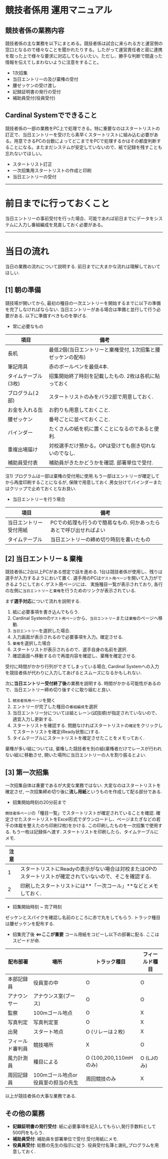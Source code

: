 # 競技者係用 運用マニュアル

## 競技者係の業務内容
競技者係の主な業務を以下にまとめる。競技者係は試合に来られる方と運営側の窓口となるので様々なことを聞かれたりする。したがって運営責任者と密に連携を取った上で様々な要求に対応してもらいたい。ただし、勝手な判断で間違った情報を伝えてしまわないように注意をすること。

* 1次招集
* 当日エントリーの及び棄権の受付
* 腰ゼッケンの受け渡し
* 記録証明書の発行の受付
* 補助員受付(役員受付)


## Cardinal Systemでできること
競技者係の一部の業務をPC上で処理できる。特に重要なのはスタートリストの訂正で、当日エントリーを受けたら素早くスタートリストに組み込む必要がある。用意できるPCの台数によってどこまでをPCで処理するかはその都度判断することになる。またまだシステムが安定していないので、紙で記録を残すことも忘れないでほしい。

* スタートリスト訂正
* 一次招集用スタートリストの作成と印刷
* 当日エントリーの受付

- - -
# 前日までに行っておくこと
当日エントリーの事前受付を行った場合、可能であれば前日までにデータをシステムに入力し番組編成を見直しておく必要がある。


- - -


# 当日の流れ
当日の業務の流れについて説明する. 前日までに大まかな流れは理解しておいてほしい.

## [1] 朝の準備
競技場が開いてから, 最初の種目の一次エントリーを開始するまでに以下の準備を完了しなければならない. 当日エントリーがある場合は準備と並行して行う必要がある. 以下に準備すべきものを挙げる.

* 常に必要なもの

| 項目 | 備考 |
|-----|-----|
| 長机 | 最低2個(当日エントリーと棄権受付, 1次招集と腰ゼッケンの配布) |
| 筆記用具 | 赤のボールペンを最低4本. |
| タイムテーブル(3枚) | 招集開始終了時刻を記載したもの. 2枚は各机に貼っておく |
| ブログラム(２部) | スタートリストのみをバラ2部で用意しておく. |
| お金を入れる缶 | お釣りも用意しておくこと.|
| 腰ゼッケン | 番号ごとに並べておくこと. |
| バインダー | たくさんの紙を机に置くことになるのであると便利. |
| 重複出場届け | 対校選手だけ預かる。OPは受けても捌き切れないのでなし. |
| 補助員受付表 | 補助員がきたかどうかを確認. 部署単位で受付. |


注1) プログラムは一部は棄権の受付用に使用.もう一部はエントリーが確定してから再度印刷することになるが, 保険で用意しておく.男女分けてバインダーまたはクリップで止めておくとなお良い.


* 当日エントリーを行う場合

| 項目 | 備考 |
|------|-----|
| 当日エントリー受付用紙 | PCでの処理も行うので簡易なもの. 何かあったらあとで呼び出せればよい |
| タイムテーブル  | 当日エントリーの締め切り時刻を書いたもの |


## [2] 当日エントリー & 棄権
競技者係に2台以上PCがある想定で話を進める. 1台は競技者係が使用し、残りは選手が入力するようにおいて置く. 選手用のPCは`ゲスト用ページ`を開いて入力ができるようにしておく.ゲスト用ページには、 実施種目一覧が表示されており, 各行の左側に`当日エントリー`と`棄権`を行うためのリンクが表示されている. 

まず**選手対応**について流れを説明する.

1. 紙に必要事項を書き込んでもらう.
1. Cardinal Systemの`ゲスト用ページ`から、`当日エントリー`または`棄権`のページへ移動.
1. `当日エントリー`を選択した場合.
1. 入力画面が表示されるので必要事項を入力。確定させる.
1. `棄権`を選択した場合
1. スタートリストが表示されるので、選手自身の名前を選択.
1. 確認画面へ移動するので再度内容を確認し、棄権を確定させる.

受付に時間がかかり行列ができてしまっている場合, Cardinal Systemへの入力を競技者係が代わりに入力してあげるとスムーズになるかもしれない.


次に**当日エントリー受付終了後**の業務を説明する. 時間がかかる可能性があるので、当日エントリー締め切り後すぐに取り組むと良い.

1. `競技者係用ページ`を開く
1. エントリーが完了した種目の`番組編成`を選択
1. 当日エントリー分については組とレーン(試技順)が指定されていないので、適宜入力し更新する.
1. スタートリストを確認する. 問題なければスタートリストの`確定`をクリックしてスタートリストを確定(Ready状態に)する.
1. タイムテーブルにスタートリストを確定させたことをメモっておく.

棄権が多い組については, 棄権した競技者を別の組(棄権者だけでレースが行われない組)に移動させ, 開いた場所に当日エントリーの人を割り振るとよい.


## [3] 第一次招集
一次招集自体は重要であるが大変な業務ではない. 大変なのはスタートリストを確定させ, 一次招集締め切り後に**流し用紙**というものを作成して配る部分である.


* 招集開始時刻の20分前まで

`競技者係ページ`の「種目一覧」でスタートリストが確定されていることを確認. 確定させたスタートリストをExcel形式でダウンロードし、ページまたぎなどの若干の体裁を整えたのち印刷(2枚)をかける. この印刷したものを一次招集で使用する. もう一枚は記録係へ渡す. スタートリストを印刷したら、タイムテーブルにメモ. 

| 注意 |  |
|-----|------|
| 1 | スタートリストにReadyの表示がない場合は対校またはOPのスタートリストが確定されていないので、そこを確認する. |
| 2 | 印刷したスタートリストには**「一次コール」**などとメモしておく. |


* 招集開始時刻 ~ 完了時刻

ゼッケンとスパイクを確認し名前のところに赤で丸をしてもらう. トラック種目は腰ゼッケンを配布する.


* 招集完了後 **<==ここが重要**
コール用紙をコピーし以下の部署に配る. ここはスピードが命.

| 配布部署 | 場所 | トラック種目 | フィールド種目 |
|--------|-------|------------|--------------|
| 本部記録員 | 役員室の中 | O | O
| アナウンサー | アナウンス室(ブース) | O | O | 
| 監察 | 100mゴール地点 | O | X |
| 写真判定 | 写真判定室 | O | X |
| 出発 | スタート地点 | O (リレーは２枚) | X |
| フィールド審判員 | 競技場所 | X | O |
| 風力計測員 | 種目による | O (100,200,110mHのみ) | O (LJのみ) |
| 周回記録員 | 100mゴール地点or役員室の担当の先生 | 周回競技のみ | X |


以上が競技者係の大事な業務である.

## その他の業務
* **記録証明書の発行受付**: 紙に必要事項を記入してもらい,発行手数料として500円をもらう.
* **補助員受付**: 補助員を部署単位で受付.受付用紙にメモ.
* **役員員受付**: 総務の先生の指示に従う. 役員受付名簿と謝礼,プログラムを用意しておく.
